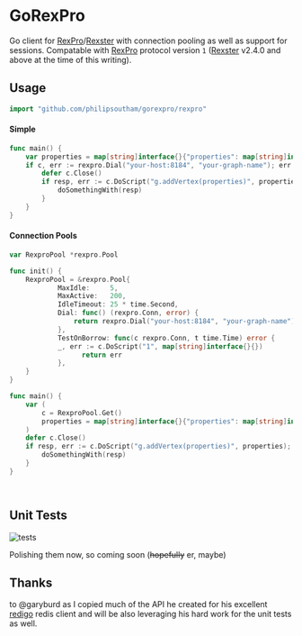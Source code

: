 # GoRexPro

Go client for [RexPro](https://github.com/tinkerpop/rexster/wiki/RexPro)/[Rexster](http://rexster.tinkerpop.com) 
with connection pooling as well as support for sessions. Compatable with [RexPro](https://github.com/tinkerpop/rexster/wiki/RexPro)
protocol version `1` ([Rexster](http://rexster.tinkerpop.com) v2.4.0 and above at the time of this writing).

## Usage
```go
import "github.com/philipsoutham/gorexpro/rexpro"
```

#### Simple
```go
func main() {
    var properties = map[string]interface{}{"properties": map[string]interface{}{"foo": "bar", "score": 5}}
    if c, err := rexpro.Dial("your-host:8184", "your-graph-name"); err == nil {
        defer c.Close()
        if resp, err := c.DoScript("g.addVertex(properties)", properties); err == nil {
            doSomethingWith(resp)
        }
    }
}

```

#### Connection Pools

```go
var RexproPool *rexpro.Pool

func init() {
    RexproPool = &rexpro.Pool{
		    MaxIdle:     5,
		    MaxActive:   200,
		    IdleTimeout: 25 * time.Second,
		    Dial: func() (rexpro.Conn, error) {
			    return rexpro.Dial("your-host:8184", "your-graph-name")
		    },
		    TestOnBorrow: func(c rexpro.Conn, t time.Time) error {
            _, err := c.DoScript("1", map[string]interface{}{})
			      return err
		    },
    }
}

func main() {
    var (
        c = RexproPool.Get()
        properties = map[string]interface{}{"properties": map[string]interface{}{"foo": "bar", "score": 5}}
    )
    defer c.Close()
    if resp, err := c.DoScript("g.addVertex(properties)", properties); err == nil {
        doSomethingWith(resp)
    }
}




```


## Unit Tests
![tests](http://cdn.memegenerator.net/instances/250x250/37708899.jpg)

Polishing them now, so coming soon (~~hopefully~~ er, maybe)

## Thanks
to @garyburd as I copied much of the API he created for his excellent [redigo](https://github.com/garyburd/redigo) 
redis client and will be also leveraging his hard work for the unit tests as well.
